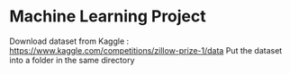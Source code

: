 # Machine Learning Project

Download dataset from Kaggle : https://www.kaggle.com/competitions/zillow-prize-1/data 
Put the dataset into a folder in the same directory
